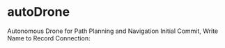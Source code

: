 # autoDrone
Autonomous Drone for Path Planning and Navigation
Initial Commit, Write Name to Record Connection:
